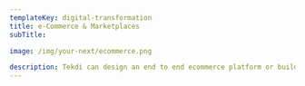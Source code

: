 ```yaml
---
templateKey: digital-transformation
title: e-Commerce & Marketplaces
subTitle:

image: /img/your-next/ecommerce.png

description: Tekdi can design an end to end ecommerce platform or build a Marketplace that is designed to help you to operate in dynamic environments at scale.  Our solutions are built on a strong digital foundation giving you the flexibility to scale horizontally or vertically.  We can design and deploy Marketplace integration platforms that can help your customers to get access to third party products and services to meet increasing customer demand without overinvesting in owned inventory.  Our ecommerce solutions will offer you the benefits of increasing Customer Lifetime Value or increasing your average Order Size or improving Customer Experience helping you to get more returns on your investments. 
---
```

